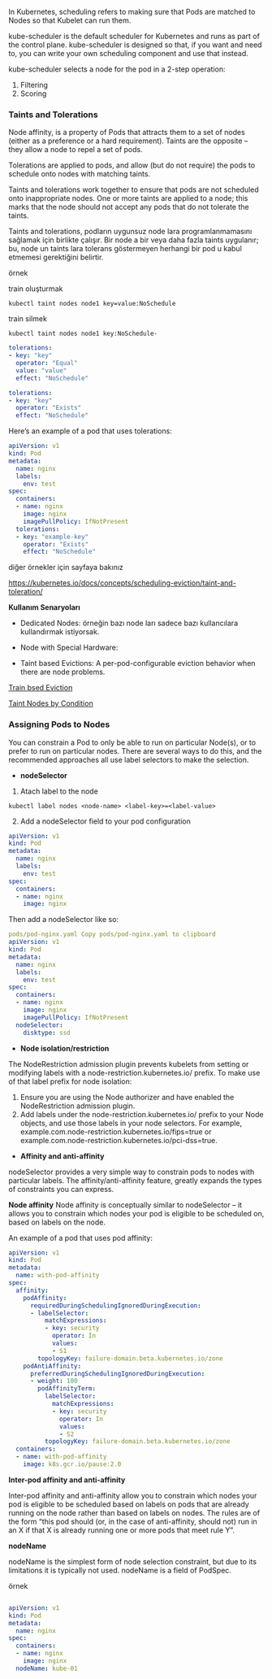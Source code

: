 In Kubernetes, scheduling refers to making sure that Pods are matched to Nodes so that Kubelet can run them.

kube-scheduler is the default scheduler for Kubernetes and runs as part of the control plane. kube-scheduler is designed so that, if you want and need to, you can write your own scheduling component and use that instead.

kube-scheduler selects a node for the pod in a 2-step operation:

1. Filtering
2. Scoring


### Taints and Tolerations

Node affinity, is a property of Pods that attracts them to a set of nodes (either as a preference or a hard requirement). Taints are the opposite – they allow a node to repel a set of pods.

Tolerations are applied to pods, and allow (but do not require) the pods to schedule onto nodes with matching taints.

Taints and tolerations work together to ensure that pods are not scheduled onto inappropriate nodes. One or more taints are applied to a node; this marks that the node should not accept any pods that do not tolerate the taints.

Taints and tolerations, podların uygunsuz node lara programlanmamasını sağlamak için birlikte çalışır. Bir node a bir veya daha fazla taints uygulanır; bu, node un taints lara tolerans göstermeyen herhangi bir pod u kabul etmemesi gerektiğini belirtir.

örnek 

train oluşturmak 

```
kubectl taint nodes node1 key=value:NoSchedule
```
train silmek
```
kubectl taint nodes node1 key:NoSchedule-
```

```yml
tolerations:
- key: "key"
  operator: "Equal"
  value: "value"
  effect: "NoSchedule"
```

```yml
tolerations:
- key: "key"
  operator: "Exists"
  effect: "NoSchedule"
```
Here’s an example of a pod that uses tolerations:

```yml
apiVersion: v1
kind: Pod
metadata:
  name: nginx
  labels:
    env: test
spec:
  containers:
  - name: nginx
    image: nginx
    imagePullPolicy: IfNotPresent
  tolerations:
  - key: "example-key"
    operator: "Exists"
    effect: "NoSchedule"

```
diğer örnekler için sayfaya bakınız

https://kubernetes.io/docs/concepts/scheduling-eviction/taint-and-toleration/

__Kullanım Senaryoları__

- Dedicated Nodes: örneğin bazı node ları sadece bazı kullancılara kullandırmak istiyorsak.

- Node with Special Hardware: 
- Taint based Evictions: A per-pod-configurable eviction behavior when there are node problems.


[Train bsed Eviction](https://kubernetes.io/docs/concepts/scheduling-eviction/taint-and-toleration/#taint-based-evictions)

[Taint Nodes by Condition](https://kubernetes.io/docs/concepts/scheduling-eviction/taint-and-toleration/#taint-nodes-by-condition)


### Assigning Pods to Nodes

You can constrain a Pod to only be able to run on particular Node(s), or to prefer to run on particular nodes. There are several ways to do this, and the recommended approaches all use label selectors to make the selection.


- __nodeSelector__

1. Atach label to the node
   
```
kubectl label nodes <node-name> <label-key>=<label-value>
```

2. Add a nodeSelector field to your pod configuration

```yml
apiVersion: v1
kind: Pod
metadata:
  name: nginx
  labels:
    env: test
spec:
  containers:
  - name: nginx
    image: nginx
```
Then add a nodeSelector like so:
```yml
pods/pod-nginx.yaml Copy pods/pod-nginx.yaml to clipboard
apiVersion: v1
kind: Pod
metadata:
  name: nginx
  labels:
    env: test
spec:
  containers:
  - name: nginx
    image: nginx
    imagePullPolicy: IfNotPresent
  nodeSelector:
    disktype: ssd
```

- __Node isolation/restriction__

The NodeRestriction admission plugin prevents kubelets from setting or modifying labels with a node-restriction.kubernetes.io/ prefix. To make use of that label prefix for node isolation:

1. Ensure you are using the Node authorizer and have enabled the NodeRestriction admission plugin.
2. Add labels under the node-restriction.kubernetes.io/ prefix to your Node objects, and use those labels in your node selectors. For example, example.com.node-restriction.kubernetes.io/fips=true or example.com.node-restriction.kubernetes.io/pci-dss=true.

- __Affinity and anti-affinity__

nodeSelector provides a very simple way to constrain pods to nodes with particular labels. The affinity/anti-affinity feature, greatly expands the types of constraints you can express.

__Node affinity__
Node affinity is conceptually similar to nodeSelector – it allows you to constrain which nodes your pod is eligible to be scheduled on, based on labels on the node.


An example of a pod that uses pod affinity:

```yml
apiVersion: v1
kind: Pod
metadata:
  name: with-pod-affinity
spec:
  affinity:
    podAffinity:
      requiredDuringSchedulingIgnoredDuringExecution:
      - labelSelector:
          matchExpressions:
          - key: security
            operator: In
            values:
            - S1
        topologyKey: failure-domain.beta.kubernetes.io/zone
    podAntiAffinity:
      preferredDuringSchedulingIgnoredDuringExecution:
      - weight: 100
        podAffinityTerm:
          labelSelector:
            matchExpressions:
            - key: security
              operator: In
              values:
              - S2
          topologyKey: failure-domain.beta.kubernetes.io/zone
  containers:
  - name: with-pod-affinity
    image: k8s.gcr.io/pause:2.0
```

__Inter-pod affinity and anti-affinity__

Inter-pod affinity and anti-affinity allow you to constrain which nodes your pod is eligible to be scheduled based on labels on pods that are already running on the node rather than based on labels on nodes. The rules are of the form “this pod should (or, in the case of anti-affinity, should not) run in an X if that X is already running one or more pods that meet rule Y”.

__nodeName__

nodeName is the simplest form of node selection constraint, but due to its limitations it is typically not used. nodeName is a field of PodSpec.

örnek
```yml

apiVersion: v1
kind: Pod
metadata:
  name: nginx
spec:
  containers:
  - name: nginx
    image: nginx
  nodeName: kube-01

```


